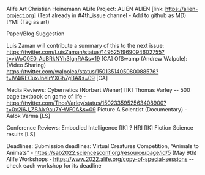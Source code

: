 Alife Art
Christian Heinemann ALife Project: ALIEN ALIEN [link: https://alien-project.org]
(Text already in #4th_issue channel - Add to github as MD) [YM] (Tag as art)

Paper/Blog Suggestion


Luis Zaman will contribute a summary of this to the next issue:
https://twitter.com/LuisZaman/status/1495251969094602755?t=vWoC0E0_AcBRkNYh3IgnRA&s=19 [CA]
OfSwamp (Andrew Walpole): (Video Sharing) https://twitter.com/walpolea/status/1501351405080088576?t=lV4iRECuxJneIrYXGh7gBA&s=09 [CA]

Media Reviews:
Cybernetics (Norbert Wiener) [IK]
Thomas Varley  -- 500 page textbook on game of life - https://twitter.com/ThosVarley/status/1502335952563408900?t=0x2i6J_ZSAlx9au7Y-WF0A&s=09
Picture A Scientist (Documentary) - Aalok Varma [LS]

Conference Reviews:
Embodied Intelligence [IK] ?
HRI [IK]
Fiction Science results [LS]

Deadlines:
Submission deadlines:
Virtual Creatures Competition,
“Animals to Animats” - ​​https://sab2022.sciencesconf.org/resource/page/id/5 (May 9th)
Alife Workshops - https://www.2022.alife.org/copy-of-special-sessions -- check each workshop for its deadline
